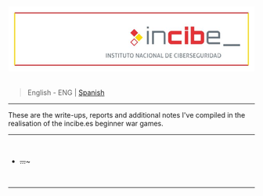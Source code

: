 <div align="center"> <img src="../resources/images/ctf_write-ups/incibe.es_banner/incibe.es_main_banner.jpg"> </div>

<br>

> <p> <span> English - ENG </span> | <a href=https://github.com/frandausmeier/CTF_Write-Ups/blob/main/incibe.es/README.es.md> Spanish <a/> </p>

-----

These are the write-ups, reports and additional notes I've compiled in the realisation of the incibe.es beginner war games.

-----

<br>

* ~~...~~~

<br>

-----
